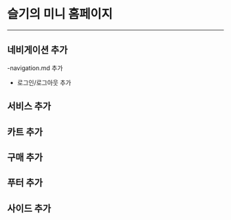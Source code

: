 # 슬기의 미니 홈페이지
---
## 네비게이션 추가
-navigation.md 추가
- 로그인/로그아웃 추가
## 서비스 추가
## 카트 추가
## 구매 추가
## 푸터 추가
## 사이드 추가

